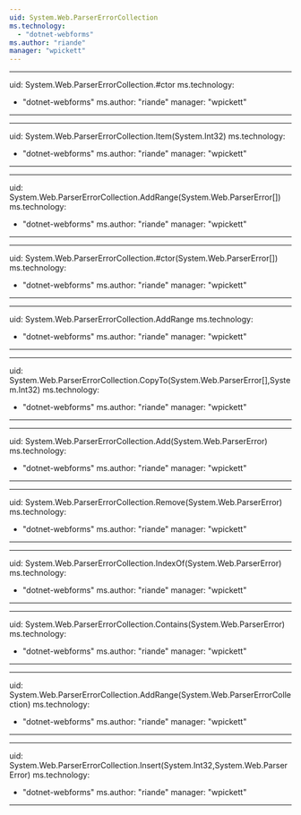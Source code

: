 ```yaml
---
uid: System.Web.ParserErrorCollection
ms.technology: 
  - "dotnet-webforms"
ms.author: "riande"
manager: "wpickett"
---
```


---
uid: System.Web.ParserErrorCollection.#ctor
ms.technology: 
  - "dotnet-webforms"
ms.author: "riande"
manager: "wpickett"
---

---
uid: System.Web.ParserErrorCollection.Item(System.Int32)
ms.technology: 
  - "dotnet-webforms"
ms.author: "riande"
manager: "wpickett"
---

---
uid: System.Web.ParserErrorCollection.AddRange(System.Web.ParserError[])
ms.technology: 
  - "dotnet-webforms"
ms.author: "riande"
manager: "wpickett"
---

---
uid: System.Web.ParserErrorCollection.#ctor(System.Web.ParserError[])
ms.technology: 
  - "dotnet-webforms"
ms.author: "riande"
manager: "wpickett"
---

---
uid: System.Web.ParserErrorCollection.AddRange
ms.technology: 
  - "dotnet-webforms"
ms.author: "riande"
manager: "wpickett"
---

---
uid: System.Web.ParserErrorCollection.CopyTo(System.Web.ParserError[],System.Int32)
ms.technology: 
  - "dotnet-webforms"
ms.author: "riande"
manager: "wpickett"
---

---
uid: System.Web.ParserErrorCollection.Add(System.Web.ParserError)
ms.technology: 
  - "dotnet-webforms"
ms.author: "riande"
manager: "wpickett"
---

---
uid: System.Web.ParserErrorCollection.Remove(System.Web.ParserError)
ms.technology: 
  - "dotnet-webforms"
ms.author: "riande"
manager: "wpickett"
---

---
uid: System.Web.ParserErrorCollection.IndexOf(System.Web.ParserError)
ms.technology: 
  - "dotnet-webforms"
ms.author: "riande"
manager: "wpickett"
---

---
uid: System.Web.ParserErrorCollection.Contains(System.Web.ParserError)
ms.technology: 
  - "dotnet-webforms"
ms.author: "riande"
manager: "wpickett"
---

---
uid: System.Web.ParserErrorCollection.AddRange(System.Web.ParserErrorCollection)
ms.technology: 
  - "dotnet-webforms"
ms.author: "riande"
manager: "wpickett"
---

---
uid: System.Web.ParserErrorCollection.Insert(System.Int32,System.Web.ParserError)
ms.technology: 
  - "dotnet-webforms"
ms.author: "riande"
manager: "wpickett"
---

